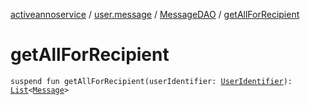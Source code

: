 [activeannoservice](../../index.md) / [user.message](../index.md) / [MessageDAO](index.md) / [getAllForRecipient](./get-all-for-recipient.md)

# getAllForRecipient

`suspend fun getAllForRecipient(userIdentifier: `[`UserIdentifier`](../../project.userroles/-user-identifier.md)`): `[`List`](https://kotlinlang.org/api/latest/jvm/stdlib/kotlin.collections/-list/index.html)`<`[`Message`](../-message/index.md)`>`